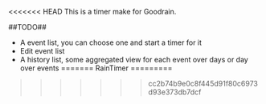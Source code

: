 <<<<<<< HEAD
This is a timer make for Goodrain.

##TODO##
* A event list, you can choose one and start a timer for it
* Edit event list
* A history list, some aggregated view for each event over days or day over events
=======
RainTimer
=========
>>>>>>> cc2b74b9e0c8f445d91f80c6973d93e373db7dcf
